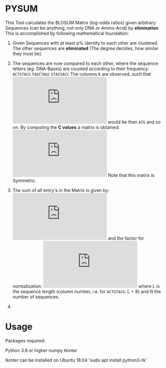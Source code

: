 
# PYSUM
This Tool calculates the BLOSUM Matrix (log-odds ratios) given arbitrary Sequences (can be anything, not only DNA or Amino-Acid) by **elimination**. This is accomplished by following mathematical foundation:
1. Given Sequences with at least p% identity to each other are clustered. The other sequences are **eliminated** (The degree decides, how similar they must be).

2. The sequences are now compared to each other, where the sequence letters (eg. DNA-Bases) are counted according to their frequency:
`ACTGTACG`
`TAGCTAGC`
`GTACGACC`
The columns k are observed, such that ![equation](https://latex.codecogs.com/svg.latex?k_1 ) would be then `ATG` and so on.  By computing the **C values** a matrix is obtained:
![equation](https://latex.codecogs.com/svg.latex?c_%7Bi%2C%20j%7D%5E%7Bk%7D%3D%5Cleft%5C%7B%5Cbegin%7Barray%7D%7Bll%7D%20%5Cleft%28%5Cbegin%7Barray%7D%7Bc%7D%20n_%7Bi%7D%5E%7Bk%7D%20%5C%5C%202%20%5Cend%7Barray%7D%5Cright%29%20%26%20%5Ctext%20%7B%20for%20%7D%20i%3Dj%20%5C%5C%20n_%7Bi%7D%5E%7Bk%7D%20n_%7Bj%7D%5E%7Bk%7D%20%26%20%5Ctext%20%7B%20for%20%7D%20i%3Ej%20%5Cend%7Barray%7D%5Cright.)
Note that this matrix is Symmetric.

3. The sum of all entry's in the Matrix is given by:  
![equation](https://latex.codecogs.com/svg.latex?c_%7Bi%2C%20j%7D%3D%5Csum_%7Bk%7D%20c_%7Bi%2C%20j%7D%5E%7Bk%7D)
and the factor for normalization:
![equation](https://latex.codecogs.com/svg.latex?Z%3D%5Csum_%7Bi%20%5Cgeq%20j%7D%20c_%7Bi%2C%20j%7D%3D%5Cfrac%7BL%20N%28N-1%29%7D%7B2%7D)
where *L* is the sequence length (column number, i.e. for `ACTGTACG`: L = 8) and *N* the number of sequences.

4.

# Usage
Packages required:

Python 3.6 or higher
numpy
tkinter

tkinter can be installed on Ubuntu 18.04 'sudo apt install python3-tk'
